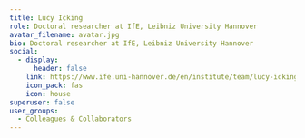 ```yaml
---
title: Lucy Icking
role: Doctoral researcher at IfE, Leibniz University Hannover
avatar_filename: avatar.jpg
bio: Doctoral researcher at IfE, Leibniz University Hannover
social:
  - display:
      header: false
    link: https://www.ife.uni-hannover.de/en/institute/team/lucy-icking/
    icon_pack: fas
    icon: house
superuser: false
user_groups:
  - Colleagues & Collaborators
---
```

